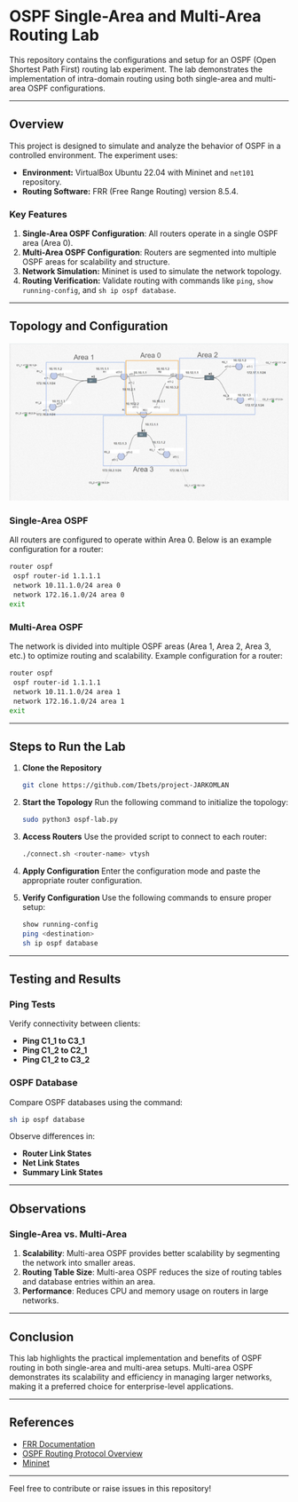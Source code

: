 # OSPF Single-Area and Multi-Area Routing Lab

This repository contains the configurations and setup for an OSPF (Open Shortest Path First) routing lab experiment. The lab demonstrates the implementation of intra-domain routing using both single-area and multi-area OSPF configurations.

---

## Overview

This project is designed to simulate and analyze the behavior of OSPF in a controlled environment. The experiment uses:

- **Environment:** VirtualBox Ubuntu 22.04 with Mininet and `net101` repository.
- **Routing Software:** FRR (Free Range Routing) version 8.5.4.

### Key Features

1. **Single-Area OSPF Configuration**: All routers operate in a single OSPF area (Area 0).
2. **Multi-Area OSPF Configuration**: Routers are segmented into multiple OSPF areas for scalability and structure.
3. **Network Simulation:** Mininet is used to simulate the network topology.
4. **Routing Verification:** Validate routing with commands like `ping`, `show running-config`, and `sh ip ospf database`.

---

## Topology and Configuration

![Topology](https://github.com/Ibets/project-JARKOMLAN/blob/main/OSPF/images/Picture1.png)

### Single-Area OSPF

All routers are configured to operate within Area 0. Below is an example configuration for a router:

```bash
router ospf
 ospf router-id 1.1.1.1
 network 10.11.1.0/24 area 0
 network 172.16.1.0/24 area 0
exit
```

### Multi-Area OSPF

The network is divided into multiple OSPF areas (Area 1, Area 2, Area 3, etc.) to optimize routing and scalability. Example configuration for a router:

```bash
router ospf
 ospf router-id 1.1.1.1
 network 10.11.1.0/24 area 1
 network 172.16.1.0/24 area 1
exit
```

---

## Steps to Run the Lab

1. **Clone the Repository**
   ```bash
   git clone https://github.com/Ibets/project-JARKOMLAN
   ```
2. **Start the Topology**
   Run the following command to initialize the topology:
   ```bash
   sudo python3 ospf-lab.py
   ```
3. **Access Routers**
   Use the provided script to connect to each router:
   ```bash
   ./connect.sh <router-name> vtysh
   ```
4. **Apply Configuration**
   Enter the configuration mode and paste the appropriate router configuration.

5. **Verify Configuration**
   Use the following commands to ensure proper setup:
   ```bash
   show running-config
   ping <destination>
   sh ip ospf database
   ```

---

## Testing and Results

### Ping Tests
Verify connectivity between clients:

- **Ping C1_1 to C3_1**
- **Ping C1_2 to C2_1**
- **Ping C1_2 to C3_2**

### OSPF Database
Compare OSPF databases using the command:
```bash
sh ip ospf database
```
Observe differences in:

- **Router Link States**
- **Net Link States**
- **Summary Link States**

---

## Observations

### Single-Area vs. Multi-Area

1. **Scalability**: Multi-area OSPF provides better scalability by segmenting the network into smaller areas.
2. **Routing Table Size**: Multi-area OSPF reduces the size of routing tables and database entries within an area.
3. **Performance**: Reduces CPU and memory usage on routers in large networks.

---

## Conclusion

This lab highlights the practical implementation and benefits of OSPF routing in both single-area and multi-area setups. Multi-area OSPF demonstrates its scalability and efficiency in managing larger networks, making it a preferred choice for enterprise-level applications.

---

## References

- [FRR Documentation](https://frrouting.org/)
- [OSPF Routing Protocol Overview](https://www.cisco.com/)
- [Mininet](http://mininet.org/)

---

Feel free to contribute or raise issues in this repository!
